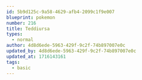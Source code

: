 ```yaml
---
id: 5b9d125c-9a58-4629-afb4-2099c1f9e007
blueprint: pokemon
number: 216
title: Teddiursa
types:
  - normal
author: 4d8d6ede-5963-429f-9c2f-74b897007e0c
updated_by: 4d8d6ede-5963-429f-9c2f-74b897007e0c
updated_at: 1716143161
tags:
  - basic
---
```


